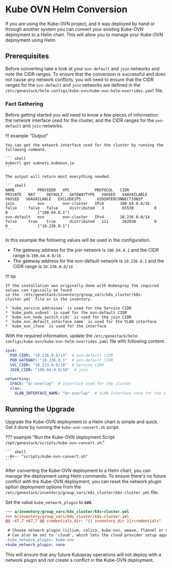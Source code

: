 # Kube OVN Helm Conversion

If you are using the Kube-OVN project, and it was deployed by hand or through another system you
can convert your existing Kube-OVN deployment to a Helm chart. This will allow you to manage your
Kube-OVN deployment using Helm.

## Prerequisites

Before converting take a look at your `ovn-default` and `join` networks and note the CIDR ranges.
To ensure that the conversion is successful and does not cause any network conflicts, you will need to
ensure that the CIDR ranges for the `ovn-default` and `join` networks are defined in the
`/etc/genestack/helm-configs/kube-ovn/kube-ovn-helm-overrides.yaml` file.

### Fact Gathering

Before getting started you will need to know a few pieces of information: the network interface used
for the cluster, and the CIDR ranges for the `ovn-default` and `join` networks.

!!! example "Output"

    You can get the network interface used for the cluster by running the following command.

    ``` shell
    kubectl get subnets.kubeovn.io
    ```

    The output will return most everything needed.

    ``` shell
    NAME          PROVIDER   VPC           PROTOCOL   CIDR            PRIVATE   NAT     DEFAULT   GATEWAYTYPE   V4USED   V4AVAILABLE   V6USED   V6AVAILABLE   EXCLUDEIPS       U2OINTERCONNECTIONIP
    join          ovn        ovn-cluster   IPv4       100.64.0.0/16   false     false   false     distributed   3        65530         0        0             ["100.64.0.1"]
    ovn-default   ovn        ovn-cluster   IPv4       10.236.0.0/14   false     true    true      distributed   111      262030        0        0             ["10.236.0.1"]
    ```

In this example the following values will be used in the configuration.

* The gateway address for the join network is `100.64.0.1` and the CIDR range is `100.64.0.0/16`
* The gateway address for the ovn-default network is `10.236.0.1` and the CIDR range is `10.236.0.0/14`

!!! tip

    If the installation was originally done with Kubespray the required values can typically be found
    in the `/etc/genestack/inventory/group_vars/k8s_cluster/k8s-cluster.yml` file or in the inventory.

    * `kube_service_addresses` is used for the Service CIDR
    * `kube_pods_subnet` is used for the ovn-default CIDR
    * `kube_ovn_node_switch_cidr` is used for the join CIDR
    * `kube_ovn_default_interface_name` is used for the VLAN interface
    * `kube_ovn_iface` is used for the interface

With the required information, update the `/etc/genestack/helm-configs/kube-ovn/kube-ovn-helm-overrides.yaml` file
with following content.

``` yaml
ipv4:
  POD_CIDR: "10.236.0.0/14"  # ovn-default CIDR
  POD_GATEWAY: "10.236.0.1"  # ovn-default CIDR
  SVC_CIDR: "10.233.0.0/18"  # Service CIDR
  JOIN_CIDR: "100.64.0.0/16"  # join

networking:
  IFACE: "br-overlay"  # Interface used for the cluster
  vlan:
    VLAN_INTERFACE_NAME: "br-overlay"  # VLAN Interface used for the cluster
```

## Running the Upgrade

Upgrade the Kube-OVN deployment to a Helm chart is simple and quick. Get it done by running the
`kube-ovn-convert.sh` script.

??? example "Run the Kube-OVN deployment Script `/opt/genestack/scripts/kube-ovn-convert.sh`."

    ``` shell
    --8<-- "scripts/kube-ovn-convert.sh"
    ```

After converting the Kube-OVN deployment to a Helm chart, you can manage the deployment using Helm commands.
To ensure there's no future conflict with the Kube-OVN deployment, you can reset the network plugin option
deployment options from the `/etc/genestack/inventory/group_vars/k8s_cluster/k8s-cluster.yml` file.

Set the value `kube_network_plugin` to **cni**.

``` diff
--- a/inventory/group_vars/k8s_cluster/k8s-cluster.yml
+++ b/inventory/group_vars/k8s_cluster/k8s-cluster.yml
@@ -67,7 +67,7 @@ credentials_dir: "{{ inventory_dir }}/credentials"

 # Choose network plugin (cilium, calico, kube-ovn, weave, flannel or none. Use cni for generic cni plugin)
 # Can also be set to 'cloud', which lets the cloud provider setup appropriate routing
-kube_network_plugin: kube-ovn
+kube_network_plugin: none
```

This will ensure that any future Kubspray operations will not deploy with a network plugin and not
create a conflict in the Kube-OVN deployment.
